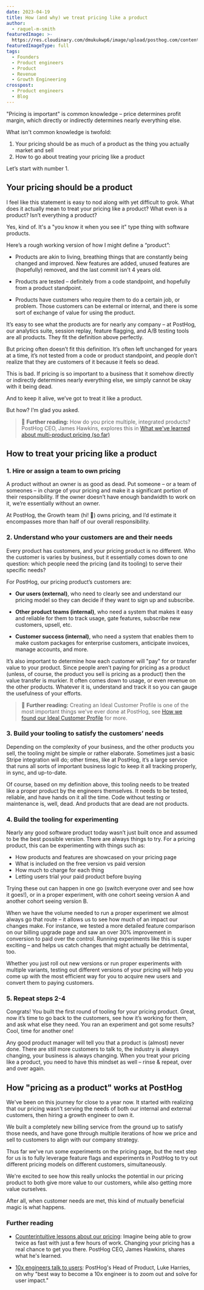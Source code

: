 ```yaml
---
date: 2023-04-19
title: How (and why) we treat pricing like a product
author:
  - raquel-m-smith
featuredImage: >-
  https://res.cloudinary.com/dmukukwp6/image/upload/posthog.com/contents/images/blog/happy-hog.png
featuredImageType: full
tags:
  - Founders
  - Product engineers
  - Product
  - Revenue
  - Growth Engineering
crosspost:
  - Product engineers
  - Blog
---
```

"Pricing is important" is common knowledge – price determines profit margin, which directly or indirectly determines nearly everything else. 

What isn't common knowledge is twofold:

1. Your pricing should be as much of a product as the thing you actually market and sell
2. How to go about treating your pricing like a product

Let’s start with number 1.

## Your pricing should be a product

I feel like this statement is easy to nod along with yet difficult to grok. What does it actually mean to treat your pricing like a product? What even is a product? Isn’t everything a product?

Yes, kind of. It's a "you know it when you see it" type thing with software products. 

Here’s a rough working version of how I might define a “product”:

- Products are akin to living, breathing things that are constantly being changed and improved. New features are added, unused features are (hopefully) removed, and the last commit isn't 4 years old.

- Products are tested – definitely from a code standpoint, and hopefully from a product standpoint. 

- Products have customers who require them to do a certain job, or problem. Those customers can be external or internal, and there is some sort of exchange of value for using the product.

It’s easy to see what the products are for nearly any company – at PostHog, our analytics suite, session replay, feature flagging, and A/B testing tools are all products. They fit the definition above perfectly. 

But pricing often doesn’t fit this definition. It’s often left unchanged for years at a time, it’s not tested from a code or product standpoint, and people don’t realize that they are customers of it because it feels so dead.

This is bad. If pricing is so important to a business that it somehow directly or indirectly determines nearly everything else, we simply cannot be okay with it being dead. 

And to keep it alive, we’ve got to treat it like a product.

But how? I’m glad you asked.

> 📖 **Further reading:** How do you price multiple, integrated products? PostHog CEO, James Hawkins, explores this in [What we've learned about multi-product pricing (so far)](/blog/multi-product-pricing)

## How to treat your pricing like a product

### 1. Hire or assign a team to own pricing
A product without an owner is as good as dead. Put someone – or a team of someones – in charge of your pricing and make it a significant portion of their responsibility. If the owner doesn’t have enough bandwidth to work on it, we’re essentially without an owner.

At PostHog, the Growth team (hi! 👋) owns pricing, and I’d estimate it encompasses more than half of our overall responsibility.

### 2. Understand who your customers are and their needs
Every product has customers, and your pricing product is no different. Who the customer is varies by business, but it essentially comes down to one question: which people need the pricing (and its tooling) to serve their specific needs?

For PostHog, our pricing product’s customers are:

- **Our users (external)**, who need to clearly see and understand our pricing model so they can decide if they want to sign up and subscribe.

- **Other product teams (internal)**, who need a system that makes it easy and reliable for them to track usage, gate features, subscribe new customers, upsell, etc.

- **Customer success (internal)**, who need a system that enables them to make custom packages for enterprise customers, anticipate invoices, manage accounts, and more.

It’s also important to determine how each customer will "pay" for or transfer value to your product. Since people aren’t paying for pricing as a product (unless, of course, the product you sell is pricing as a product) then the value transfer is murkier. It often comes down to usage, or even revenue on the other products. Whatever it is, understand and track it so you can gauge the usefulness of your efforts.

> 📖 **Further reading:** Creating an Ideal Customer Profile is one of the most important things we've ever done at PostHog, see [How we found our Ideal Customer Profile](/newsletter/ideal-customer-profile-framework) for more.

### 3. Build your tooling to satisfy the customers’ needs

Depending on the complexity of your business, and the other products you sell, the tooling might be simple or rather elaborate. Sometimes just a basic Stripe integration will do; other times, like at PostHog, it’s a large service that runs all sorts of important business logic to keep it all tracking properly, in sync, and up-to-date. 

Of course, based on my definition above, this tooling needs to be treated like a proper product by the engineers themselves. It needs to be tested, reliable, and have hands on it all the time. Code without testing or maintenance is, well, dead. And products that are dead are not products.

### 4. Build the tooling for experimenting

Nearly any good software product today wasn’t just built once and assumed to be the best possible version. There are always things to try. For a pricing product, this can be experimenting with things such as:

- How products and features are showcased on your pricing page
- What is included on the free version vs paid version
- How much to charge for each thing
- Letting users trial your paid product before buying

Trying these out can happen in one go (switch everyone over and see how it goes!), or in a proper experiment, with one cohort seeing version A and another cohort seeing version B. 

When we have the volume needed to run a proper experiment we almost always go that route – it allows us to see how much of an impact our changes make. For instance, we tested a more detailed feature comparison on our billing upgrade page and saw an over 30% improvement in conversion to paid over the control. Running experiments like this is super exciting – and helps us catch changes that might actually be detrimental, too.

Whether you just roll out new versions or run proper experiments with multiple variants, testing out different versions of your pricing will help you come up with the most efficient way for you to acquire new users and convert them to paying customers.

### 5. Repeat steps 2-4

Congrats! You built the first round of tooling for your pricing product. Great, now it’s time to go back to the customers, see how it’s working for them, and ask what else they need. You ran an experiment and got some results? Cool, time for another one!

Any good product manager will tell you that a product is (almost) never done. There are still more customers to talk to, the industry is always changing, your business is always changing. When you treat your pricing like a product, you need to have this mindset as well – rinse & repeat, over and over again.

## How "pricing as a product" works at PostHog

We've been on this journey for close to a year now. It started with realizing that our pricing wasn't serving the needs of both our internal and external customers, then hiring a growth engineer to own it. 

We built a completely new billing service from the ground up to satisfy those needs, and have gone through multiple iterations of how we price and sell to customers to align with our company strategy.

Thus far we've run some experiments on the pricing page, but the next step for us is to fully leverage feature flags and experiments in PostHog to try out different pricing models on different customers, simultaneously. 

We're excited to see how this really unlocks the potential in our pricing product to both give more value to our customers, while also getting more value ourselves. 

After all, when customer needs are met, this kind of mutually beneficial magic is what happens.

### Further reading

- [Counterintuitive lessons about our pricing](/blog/pricing-lessons): Imagine being able to grow twice as fast with just a few hours of work. Changing your pricing has a real chance to get you there. PostHog CEO, James Hawkins, shares what he's learned.

- [10x engineers talk to users](/blog/10x-engineers-do-user-interviews): PostHog's Head of Product, Luke Harries, on why "best way to become a 10x engineer is to zoom out and solve for user impact."

